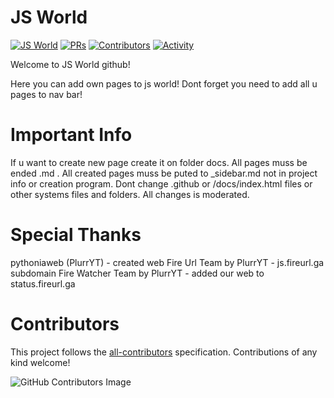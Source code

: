 # JS World

[![JS World](https://img.shields.io/badge/JSWorld-passed-FFE70B.svg?style=flat-square)]() [![PRs](https://img.shields.io/github/issues-pr-closed-raw/pythoniaweb/jsworld.svg?style=flat-square&colorB=FFE70B&label=pull%20requests)](https://github.com/pythoniaweb/jsworld/pulls?q=is%3Apr+is%3Aclosed+label%3Aadd)
[![Contributors](https://img.shields.io/github/contributors-anon/pythoniaweb/jsworld?color=FFE70B&style=flat-square)](https://github.com/pythoniaweb/jsworld/graphs/contributors)
[![Activity](https://img.shields.io/github/commit-activity/m/pythoniaweb/jsworld?color=FFE70B&style=flat-square)](https://github.com/pythoniaweb/jsworld/pulse/monthly)


Welcome to JS World github!

Here you can add own pages to js world!
Dont forget you need to add all u pages to nav bar!

# Important Info 

If u want to create new page create it on folder docs.
All pages muss be ended .md .
All created pages muss be puted to _sidebar.md not in project info or creation program.
Dont change .github or /docs/index.html files or other systems files and folders.
All changes is moderated.

# Special Thanks

pythoniaweb (PlurrYT) - created web
Fire Url Team by PlurrYT - js.fireurl.ga subdomain
Fire Watcher Team by PlurrYT - added our web to status.fireurl.ga

# Contributors

This project follows the [all-contributors](https://github.com/all-contributors/all-contributors) specification. Contributions of any kind welcome!

![GitHub Contributors Image](https://contrib.rocks/image?repo=pythoniaweb/jsworld)
